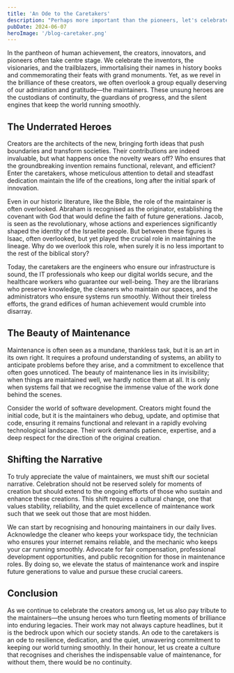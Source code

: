 ```yaml
---
title: 'An Ode to the Caretakers'
description: "Perhaps more important than the pioneers, let's celebrate the people that maintain our world."
pubDate: 2024-06-07
heroImage: '/blog-caretaker.png'
---
```


In the pantheon of human achievement, the creators, innovators, and pioneers often take centre stage. We celebrate the inventors, the visionaries, and the trailblazers, immortalising their names in history books and commemorating their feats with grand monuments. Yet, as we revel in the brilliance of these creators, we often overlook a group equally deserving of our admiration and gratitude—the maintainers. These unsung heroes are the custodians of continuity, the guardians of progress, and the silent engines that keep the world running smoothly.

## The Underrated Heroes

Creators are the architects of the new, bringing forth ideas that push boundaries and transform societies. Their contributions are indeed invaluable, but what happens once the novelty wears off? Who ensures that the groundbreaking invention remains functional, relevant, and efficient? Enter the caretakers, whose meticulous attention to detail and steadfast dedication maintain the life of the creations, long after the initial spark of innovation.

Even in our historic literature, like the Bible, the role of the maintainer is often overlooked. Abraham is recognised as the originator, establishing the covenant with God that would define the faith of future generations. Jacob, is seen as the revolutionary, whose actions and experiences significantly shaped the identity of the Israelite people. But between these figures is Isaac, often overlooked, but yet played the crucial role in maintaining the lineage. Why do we overlook this role, when surely it is no less important to the rest of the biblical story?

Today, the caretakers are the engineers who ensure our infrastructure is sound, the IT professionals who keep our digital worlds secure, and the healthcare workers who guarantee our well-being. They are the librarians who preserve knowledge, the cleaners who maintain our spaces, and the administrators who ensure systems run smoothly. Without their tireless efforts, the grand edifices of human achievement would crumble into disarray.

## The Beauty of Maintenance

Maintenance is often seen as a mundane, thankless task, but it is an art in its own right. It requires a profound understanding of systems, an ability to anticipate problems before they arise, and a commitment to excellence that often goes unnoticed. The beauty of maintenance lies in its invisibility; when things are maintained well, we hardly notice them at all. It is only when systems fail that we recognise the immense value of the work done behind the scenes.

Consider the world of software development. Creators might found the initial code, but it is the maintainers who debug, update, and optimise that code, ensuring it remains functional and relevant in a rapidly evolving technological landscape. Their work demands patience, expertise, and a deep respect for the direction of the original creation.

## Shifting the Narrative

To truly appreciate the value of maintainers, we must shift our societal narrative. Celebration should not be reserved solely for moments of creation but should extend to the ongoing efforts of those who sustain and enhance these creations. This shift requires a cultural change, one that values stability, reliability, and the quiet excellence of maintenance work such that we seek out those that are most hidden.

We can start by recognising and honouring maintainers in our daily lives. Acknowledge the cleaner who keeps your workspace tidy, the technician who ensures your internet remains reliable, and the mechanic who keeps your car running smoothly. Advocate for fair compensation, professional development opportunities, and public recognition for those in maintenance roles. By doing so, we elevate the status of maintenance work and inspire future generations to value and pursue these crucial careers.

## Conclusion

As we continue to celebrate the creators among us, let us also pay tribute to the maintainers—the unsung heroes who turn fleeting moments of brilliance into enduring legacies. Their work may not always capture headlines, but it is the bedrock upon which our society stands. An ode to the caretakers is an ode to resilience, dedication, and the quiet, unwavering commitment to keeping our world turning smoothly. In their honour, let us create a culture that recognises and cherishes the indispensable value of maintenance, for without them, there would be no continuity.
